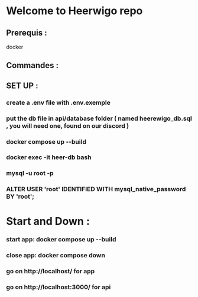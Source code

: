 # Welcome to Heerwigo repo
## Prerequis :
docker
## Commandes :

## SET UP :
### create a .env file with .env.exemple
### put the db file in api/database folder ( named heerewigo_db.sql , you will need one, found on our discord )
### docker compose up --build
### docker exec -it heer-db bash
### mysql -u root -p
### ALTER USER 'root' IDENTIFIED WITH mysql_native_password BY 'root';

# Start and Down :
### start app: docker compose up --build
### close app: docker compose down

### go on http://localhost/      for app 
### go on http://localhost:3000/ for api

